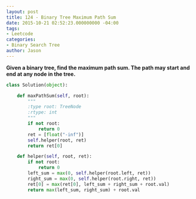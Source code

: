 ```yaml
---
layout: post
title: 124 - Binary Tree Maximum Path Sum
date: 2015-10-21 02:52:23.000000000 -04:00
tags:
- Leetcode
categories:
- Binary Search Tree
author: Jason
---
```

**Given a binary tree, find the maximum path sum. The path may start and end at any node in the tree.**


``` python
class Solution(object):

    def maxPathSum(self, root):
        """
        :type root: TreeNode
        :rtype: int
        """
        if not root:
            return 0
        ret = [float("-inf")]
        self.helper(root, ret)
        return ret[0]

    def helper(self, root, ret):
        if not root:
            return 0
        left_sum = max(0, self.helper(root.left, ret))
        right_sum = max(0, self.helper(root.right, ret))
        ret[0] = max(ret[0], left_sum + right_sum + root.val)
        return max(left_sum, right_sum) + root.val
```
